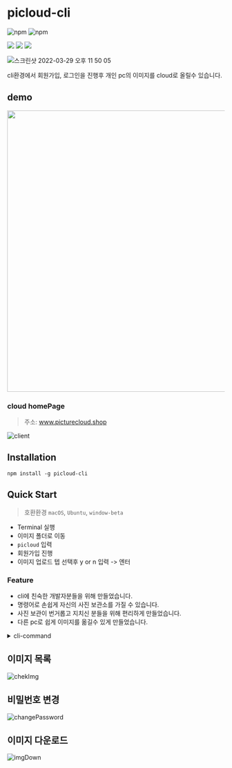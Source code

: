 # picloud-cli

![npm](https://img.shields.io/npm/v/picloud-cli)
![npm](https://img.shields.io/npm/dt/picloud-cli)

<span>
<img src="https://img.shields.io/badge/클라우드 업로드-0672CB?style=flat-square&logo=iCLoud&logoColor=white"/>
<img src="https://img.shields.io/badge/사진 백업, 다운로드-0672CB?style=flat-square&logo=Photobucket&logoColor=white"/>
<img src="https://img.shields.io/badge/CLI application-0672CB?style=flat-square&logo=GNOME Terminal&logoColor=white"/>
</span>
</p>

![스크린샷 2022-03-29 오후 11 50 05](https://user-images.githubusercontent.com/84739055/161801114-4432bda2-3cc6-4bf5-ac4c-92ad1495bf7e.png)

cli환경에서 회원가입, 로그인을 진행후 개인 pc의 이미지를 cloud로 올릴수 있습니다.

## demo

<a href="https://asciinema.org/a/rlKMGEm3C6QbaUE7h2amKEBP2" target="_blank"><img src="https://asciinema.org/a/rlKMGEm3C6QbaUE7h2amKEBP2.svg" width="650"/></a>

### cloud homePage

> 주소: www.picturecloud.shop

![client](https://user-images.githubusercontent.com/84739055/162562926-c57fffb5-622b-4dca-947b-263eae088b02.gif)


## Installation

``` 
npm install -g picloud-cli 
```

## Quick Start

> 호환환경 `macOS`, `Ubuntu`, `window-beta` 

- Terminal 실행
- 이미지 폴더로 이동
- `picloud` 입력
- 회원가입 진행
- 이미지 업로드 텝 선택후 y or n 입력 -> 엔터

### Feature

 - cli에 친숙한 개발자분들을 위해 만들었습니다.
 - 명령어로 손쉽게 자신의 사진 보관소를 가질 수 있습니다.
 - 사진 보관이 번거롭고 지치신 분들을 위해 편리하게 만들었습니다.
 - 다른 pc로 쉽게 이미지를 옮길수 있게 만들었습니다.

<details>
<summary>cli-command</summary>
<div markdown="1">       


- `$ picloud-cli`

![ezgif com-gif-maker](https://user-images.githubusercontent.com/84739055/162563908-7e2cdc6b-9094-432b-8712-b4cc916c6e5d.gif)


- `$ picloud-cli signout`

![signout](https://user-images.githubusercontent.com/84739055/162565095-f3f6cd1f-2292-46a9-a5df-22a319b65f15.gif)


- `$ picloud-cli image`

![upload](https://user-images.githubusercontent.com/84739055/162564257-d3061a3b-b601-45f2-8f67-3d9c2ec9de44.gif)


</div>
</details>

## 이미지 목록

![chekImg](https://user-images.githubusercontent.com/84739055/162568258-077960c4-68d7-4082-8e81-58d8e281f4c7.gif)


## 비밀번호 변경

![changePassword](https://user-images.githubusercontent.com/84739055/162568479-66e4873e-ac43-4ee5-855e-dc8702792996.gif)


## 이미지 다운로드

![imgDown](https://user-images.githubusercontent.com/84739055/162568383-b1ff3b24-5655-41ad-b20d-28f74698b0ee.gif)
